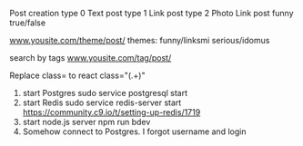 Post creation
  type 0 Text post
  type 1 Link post
  type 2 Photo Link post
  funny true/false
  				
www.yousite.com/theme/post/
themes:
funny/linksmi
serious/idomus

search by tags 
www.yousite.com/tag/post/


Replace class= to react
class="(.+)"


1. start Postgres sudo service postgresql start
2. start Redis    sudo service redis-server start  https://community.c9.io/t/setting-up-redis/1719
3. start node.js server npm run bdev 
4. Somehow connect to Postgres. I forgot username and login